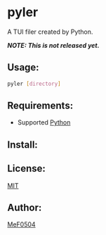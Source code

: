 pyler
=====
A TUI filer created by Python.

***NOTE: This is not released yet.***

Usage:
------
```sh
pyler [directory]
```

Requirements:
-------------
* Supported [Python](https://www.python.org/)

Install:
--------

License:
--------
[MIT](https://github.com/MeF0504/pyler/blob/main/LICENSE)

Author:
-------
[MeF0504](https://github.com/MeF0504)

